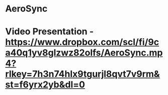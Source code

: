 # AeroSync

# Video Presentation - https://www.dropbox.com/scl/fi/9ca40q1yv8glzwz82olfs/AeroSync.mp4?rlkey=7h3n74hlx9tgurjl8qvt7v9rm&st=f6yrx2yb&dl=0
